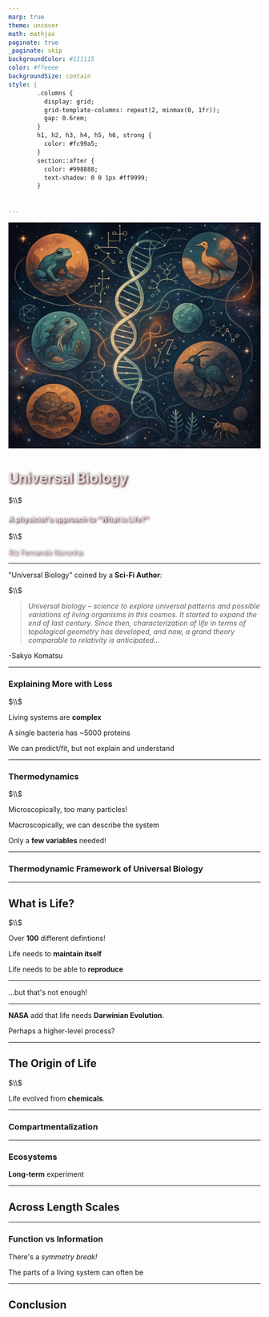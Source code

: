 ```yaml
---
marp: true
theme: uncover
math: mathjax
paginate: true
_paginate: skip
backgroundColor: #111115
color: #ffeeee
backgroundSize: contain
style: |
        .columns {
          display: grid;
          grid-template-columns: repeat(2, minmax(0, 1fr));
          gap: 0.6rem;
        }
        h1, h2, h3, h4, h5, h6, strong {
          color: #fc99a5;
        }
        section::after {
          color: #998888;
          text-shadow: 0 0 1px #ff9999;
        }


---
```



![bg brightness:0.4 saturate:1](fig/universalBiology.png)

<h1 style="color: #dfdfdf; text-shadow: 2px 2px 4px #400000;">Universal Biology</h1>

$\\$

<h4 style="color: #dfdfdf; text-shadow: 2px 2px 4px #400000;"> A physicist's approach to "What is Life?"</h4>

$\\$

<span style="color: #dfdfdf; text-shadow: 2px 2px 4px #400000;">Riz Fernando Noronha</span>

---

"Universal Biology" coined by a **Sci-Fi Author**:

$\\$

> *Universal biology – science to explore universal patterns and possible variations of living organisms in this cosmos. It started to expand the end of last century. Since then, characterization of life in terms of topological geometry has developed, and now, a grand theory comparable to relativity is anticipated…*

-Sakyo Komatsu

---

### Explaining More with Less

$\\$

Living systems are **complex**

A single bacteria has ~5000 proteins

We can predict/fit, but not explain and understand

---

### Thermodynamics

$\\$

Microscopically, too many particles!

Macroscopically, we can describe the system

Only a **few variables** needed!

---

### Thermodynamic Framework of Universal Biology

---

## What is Life?

$\\$

Over **100** different defintions!

Life needs to **maintain itself**

Life needs to be able to **reproduce**


---

...but that's not enough!

---

**NASA** add that life needs **Darwinian Evolution**.

Perhaps a higher-level process?

---

## The Origin of Life

$\\$

Life evolved from **chemicals**.


---

### Compartmentalization



---

### Ecosystems

**Long-term** experiment

---

## Across Length Scales


---

### Function vs Information

There's a *symmetry break!*

The parts of a living system can often be 

---

## Conclusion
